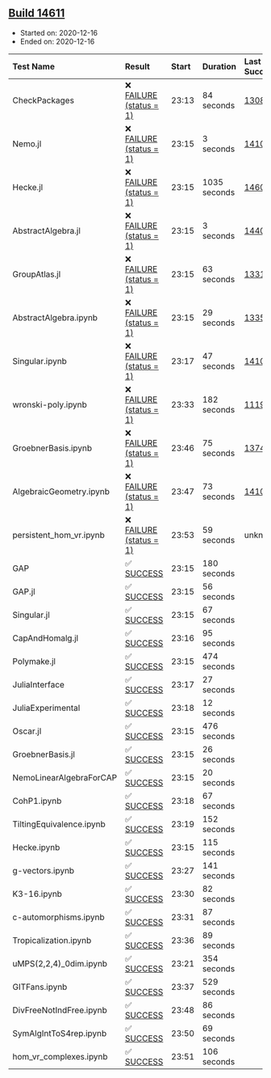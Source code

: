 ## [Build 14611](https://oscarci.mathematik.uni-kl.de/job/oscar/14611/)

* Started on: 2020-12-16
* Ended on: 2020-12-16

| Test Name    | Result | Start | Duration | Last Success | First Failure |
|:-------------|:-------|:------|:---------|:-------------|:--------------|
| CheckPackages | ❌ [FAILURE (status = 1)](https://oscarci.mathematik.uni-kl.de/job/oscar/14611/artifact/logs/build-14611/CheckPackages.log) | 23:13 | 84 seconds | [13085](https://oscarci.mathematik.uni-kl.de/job/oscar/13085/) | [13086](https://oscarci.mathematik.uni-kl.de/job/oscar/13086/) |
| Nemo.jl | ❌ [FAILURE (status = 1)](https://oscarci.mathematik.uni-kl.de/job/oscar/14611/artifact/logs/build-14611/Nemo.jl.log) | 23:15 | 3 seconds | [14101](https://oscarci.mathematik.uni-kl.de/job/oscar/14101/) | [14102](https://oscarci.mathematik.uni-kl.de/job/oscar/14102/) |
| Hecke.jl | ❌ [FAILURE (status = 1)](https://oscarci.mathematik.uni-kl.de/job/oscar/14611/artifact/logs/build-14611/Hecke.jl.log) | 23:15 | 1035 seconds | [14608](https://oscarci.mathematik.uni-kl.de/job/oscar/14608/) | [14609](https://oscarci.mathematik.uni-kl.de/job/oscar/14609/) |
| AbstractAlgebra.jl | ❌ [FAILURE (status = 1)](https://oscarci.mathematik.uni-kl.de/job/oscar/14611/artifact/logs/build-14611/AbstractAlgebra.jl.log) | 23:15 | 3 seconds | [14405](https://oscarci.mathematik.uni-kl.de/job/oscar/14405/) | [14406](https://oscarci.mathematik.uni-kl.de/job/oscar/14406/) |
| GroupAtlas.jl | ❌ [FAILURE (status = 1)](https://oscarci.mathematik.uni-kl.de/job/oscar/14611/artifact/logs/build-14611/GroupAtlas.jl.log) | 23:15 | 63 seconds | [13311](https://oscarci.mathematik.uni-kl.de/job/oscar/13311/) | [13312](https://oscarci.mathematik.uni-kl.de/job/oscar/13312/) |
| AbstractAlgebra.ipynb | ❌ [FAILURE (status = 1)](https://oscarci.mathematik.uni-kl.de/job/oscar/14611/artifact/logs/build-14611/AbstractAlgebra.ipynb.log) | 23:15 | 29 seconds | [13355](https://oscarci.mathematik.uni-kl.de/job/oscar/13355/) | [13356](https://oscarci.mathematik.uni-kl.de/job/oscar/13356/) |
| Singular.ipynb | ❌ [FAILURE (status = 1)](https://oscarci.mathematik.uni-kl.de/job/oscar/14611/artifact/logs/build-14611/Singular.ipynb.log) | 23:17 | 47 seconds | [14101](https://oscarci.mathematik.uni-kl.de/job/oscar/14101/) | [14102](https://oscarci.mathematik.uni-kl.de/job/oscar/14102/) |
| wronski-poly.ipynb | ❌ [FAILURE (status = 1)](https://oscarci.mathematik.uni-kl.de/job/oscar/14611/artifact/logs/build-14611/wronski-poly.ipynb.log) | 23:33 | 182 seconds | [11192](https://oscarci.mathematik.uni-kl.de/job/oscar/11192/) | [11193](https://oscarci.mathematik.uni-kl.de/job/oscar/11193/) |
| GroebnerBasis.ipynb | ❌ [FAILURE (status = 1)](https://oscarci.mathematik.uni-kl.de/job/oscar/14611/artifact/logs/build-14611/GroebnerBasis.ipynb.log) | 23:46 | 75 seconds | [13748](https://oscarci.mathematik.uni-kl.de/job/oscar/13748/) | [13749](https://oscarci.mathematik.uni-kl.de/job/oscar/13749/) |
| AlgebraicGeometry.ipynb | ❌ [FAILURE (status = 1)](https://oscarci.mathematik.uni-kl.de/job/oscar/14611/artifact/logs/build-14611/AlgebraicGeometry.ipynb.log) | 23:47 | 73 seconds | [14101](https://oscarci.mathematik.uni-kl.de/job/oscar/14101/) | [14102](https://oscarci.mathematik.uni-kl.de/job/oscar/14102/) |
| persistent_hom_vr.ipynb | ❌ [FAILURE (status = 1)](https://oscarci.mathematik.uni-kl.de/job/oscar/14611/artifact/logs/build-14611/persistent_hom_vr.ipynb.log) | 23:53 | 59 seconds | unknown | unknown |
| GAP | ✅ [SUCCESS](https://oscarci.mathematik.uni-kl.de/job/oscar/14611/artifact/logs/build-14611/GAP.log) | 23:15 | 180 seconds |  |  |
| GAP.jl | ✅ [SUCCESS](https://oscarci.mathematik.uni-kl.de/job/oscar/14611/artifact/logs/build-14611/GAP.jl.log) | 23:15 | 56 seconds |  |  |
| Singular.jl | ✅ [SUCCESS](https://oscarci.mathematik.uni-kl.de/job/oscar/14611/artifact/logs/build-14611/Singular.jl.log) | 23:15 | 67 seconds |  |  |
| CapAndHomalg.jl | ✅ [SUCCESS](https://oscarci.mathematik.uni-kl.de/job/oscar/14611/artifact/logs/build-14611/CapAndHomalg.jl.log) | 23:16 | 95 seconds |  |  |
| Polymake.jl | ✅ [SUCCESS](https://oscarci.mathematik.uni-kl.de/job/oscar/14611/artifact/logs/build-14611/Polymake.jl.log) | 23:15 | 474 seconds |  |  |
| JuliaInterface | ✅ [SUCCESS](https://oscarci.mathematik.uni-kl.de/job/oscar/14611/artifact/logs/build-14611/JuliaInterface.log) | 23:17 | 27 seconds |  |  |
| JuliaExperimental | ✅ [SUCCESS](https://oscarci.mathematik.uni-kl.de/job/oscar/14611/artifact/logs/build-14611/JuliaExperimental.log) | 23:18 | 12 seconds |  |  |
| Oscar.jl | ✅ [SUCCESS](https://oscarci.mathematik.uni-kl.de/job/oscar/14611/artifact/logs/build-14611/Oscar.jl.log) | 23:15 | 476 seconds |  |  |
| GroebnerBasis.jl | ✅ [SUCCESS](https://oscarci.mathematik.uni-kl.de/job/oscar/14611/artifact/logs/build-14611/GroebnerBasis.jl.log) | 23:15 | 26 seconds |  |  |
| NemoLinearAlgebraForCAP | ✅ [SUCCESS](https://oscarci.mathematik.uni-kl.de/job/oscar/14611/artifact/logs/build-14611/NemoLinearAlgebraForCAP.log) | 23:15 | 20 seconds |  |  |
| CohP1.ipynb | ✅ [SUCCESS](https://oscarci.mathematik.uni-kl.de/job/oscar/14611/artifact/logs/build-14611/CohP1.ipynb.log) | 23:18 | 67 seconds |  |  |
| TiltingEquivalence.ipynb | ✅ [SUCCESS](https://oscarci.mathematik.uni-kl.de/job/oscar/14611/artifact/logs/build-14611/TiltingEquivalence.ipynb.log) | 23:19 | 152 seconds |  |  |
| Hecke.ipynb | ✅ [SUCCESS](https://oscarci.mathematik.uni-kl.de/job/oscar/14611/artifact/logs/build-14611/Hecke.ipynb.log) | 23:15 | 115 seconds |  |  |
| g-vectors.ipynb | ✅ [SUCCESS](https://oscarci.mathematik.uni-kl.de/job/oscar/14611/artifact/logs/build-14611/g-vectors.ipynb.log) | 23:27 | 141 seconds |  |  |
| K3-16.ipynb | ✅ [SUCCESS](https://oscarci.mathematik.uni-kl.de/job/oscar/14611/artifact/logs/build-14611/K3-16.ipynb.log) | 23:30 | 82 seconds |  |  |
| c-automorphisms.ipynb | ✅ [SUCCESS](https://oscarci.mathematik.uni-kl.de/job/oscar/14611/artifact/logs/build-14611/c-automorphisms.ipynb.log) | 23:31 | 87 seconds |  |  |
| Tropicalization.ipynb | ✅ [SUCCESS](https://oscarci.mathematik.uni-kl.de/job/oscar/14611/artifact/logs/build-14611/Tropicalization.ipynb.log) | 23:36 | 89 seconds |  |  |
| uMPS(2,2,4)_0dim.ipynb | ✅ [SUCCESS](https://oscarci.mathematik.uni-kl.de/job/oscar/14611/artifact/logs/build-14611/uMPS-2-2-4-_0dim.ipynb.log) | 23:21 | 354 seconds |  |  |
| GITFans.ipynb | ✅ [SUCCESS](https://oscarci.mathematik.uni-kl.de/job/oscar/14611/artifact/logs/build-14611/GITFans.ipynb.log) | 23:37 | 529 seconds |  |  |
| DivFreeNotIndFree.ipynb | ✅ [SUCCESS](https://oscarci.mathematik.uni-kl.de/job/oscar/14611/artifact/logs/build-14611/DivFreeNotIndFree.ipynb.log) | 23:48 | 86 seconds |  |  |
| SymAlgIntToS4rep.ipynb | ✅ [SUCCESS](https://oscarci.mathematik.uni-kl.de/job/oscar/14611/artifact/logs/build-14611/SymAlgIntToS4rep.ipynb.log) | 23:50 | 69 seconds |  |  |
| hom_vr_complexes.ipynb | ✅ [SUCCESS](https://oscarci.mathematik.uni-kl.de/job/oscar/14611/artifact/logs/build-14611/hom_vr_complexes.ipynb.log) | 23:51 | 106 seconds |  |  |
